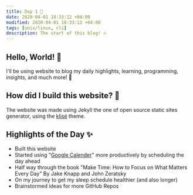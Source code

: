 ```yaml
---
title: Day 1 🐣
date: 2020-04-01 18:33:12 +04:00
modified: 2020-04-01 18:33:12 +04:00
tags: [unix/linux, cli]
description: The start of this blog! 🔥
---
```


## Hello, World! 👋

I'll be using website to blog my daily highlights, learning, programming, insights, and much more! 💯

## How did I build this website? 🤔

The website was made using Jekyll the one of open source static sites generator, using the <a href="https://github.com/piharpi/jekyll-klise" target="_blank" rel="noopener">klisé</a> theme.

## Highlights of the Day ✨

- Built this website
- Started using "<a href="https://calendar.google.com" target="_blank" rel="noopener">Google Calender</a>" more productively by scheduling the day ahead
- Half way through the book  "Make Time: How to Focus on What Matters Every Day" By Jake Knapp and John Zeratsky
- On my journey to get my sleep schedule healthier (and also longer)
- Brainstormed ideas for more GitHub Repos 